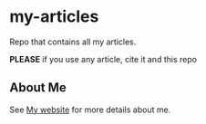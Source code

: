 # my-articles

Repo that contains all my articles.

**PLEASE** if you use any article, cite it and this repo

## About Me
See [My website](https://www.rodolfopietro.it/#/) for more details about me.